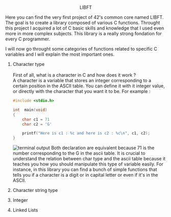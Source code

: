 <p align="center">
  LIBFT
</p>

Here you can find the very first project of 42's common core named LIBFT.
The goal is to create a library composed of various C functions.
Throught this project I acquired a lot of C basic skills and knowledge that I used even more in more complex subjects. 
This library is a really strong fondation for every C programmer.

I will now go throught some categories of functions related to specific C variables and I will explain the most important ones.

1. Character type
\
\
   First of all, what is a character in C and how does it work ?
\
   A character is a variable that stores an integer corresponding to a certain position in the ASCII table.
   You can define it with it integer value, or directly with the character that you want it to be.
   For example :
   ```c
   #include <stdio.h>

   int  main(void)
   {
       char c1 = 71
       char c2 = 'G'

       printf("Here is c1 : %c and here is c2 : %c\n", c1, c2);
   }
   ```
   ![terminal output](https://github.com/Vlad-PLK/LIBFT/readme_images/char_demo.png)
   Both declaration are equivalent because 71 is the number corresponding to the G in the ascii table. It is crucial to understand the relation between char type and the ascii table because it teaches you how you should manipulate this type of variable easily.
   For instance, in this library you can find a bunch of simple functions that tells you if a character is a digit or in capital letter or even if it's in the ASCII.

3. Character string type
4. Integer
5. Linked Lists


